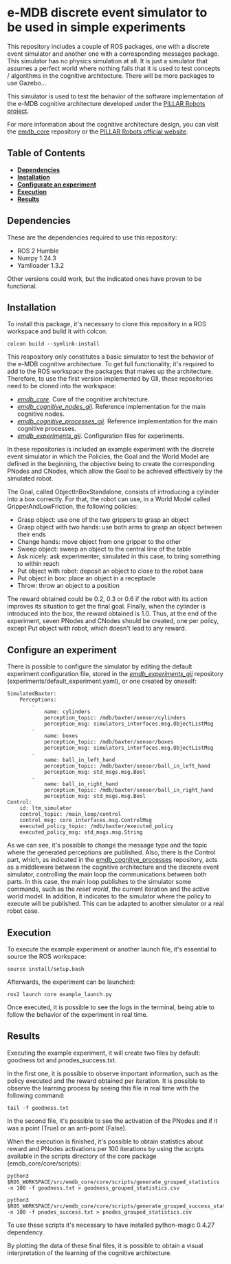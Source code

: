 # e-MDB discrete event simulator to be used in simple experiments

This repository includes a couple of ROS packages, one with a discrete event simulator and another one with a corresponding messages package. This simulator has no physics simulation at all. It is just a simulator that assumes a perfect world where nothing fails that it is used to test concepts / algorithms in the cognitive architecture. There will be more packages to use Gazebo...

This simulator is used to test the behavior of the software implementation of the e-MDB cognitive architecture developed under the [PILLAR Robots project](https://pillar-robots.eu/).

For more information about the cognitive architecture design, you can visit the [emdb_core](https://github.com/GII/emdb_core?tab=readme-ov-file#design) repository or the [PILLAR Robots official website](https://pillar-robots.eu/).

## Table of Contents

- **[Dependencies](#dependencies)**
- **[Installation](#installation)**
- **[Configurate an experiment](#configurate-an-experiment)**
- **[Execution](#execution)**
- **[Results](#results)**

## Dependencies

These are the dependencies required to use this repository:

- ROS 2 Humble
- Numpy 1.24.3
- Yamlloader 1.3.2
  
Other versions could work, but the indicated ones have proven to be functional.

## Installation

To install this package, it's necessary to clone this repository in a ROS workspace and build it with colcon.

```
colcon build --symlink-install
```
This respository only constitutes a basic simulator to test the behavior of the e-MDB cognitive architecture. To get full functionality, it's required to add to the ROS workspace the packages that makes up the architecture. Therefore, to use the first version implemented by GII, these repositories need to be cloned into the workspace:
- [_emdb_core_](https://github.com/GII/emdb_cognitive_nodes_gii). Core of the cognitive architecture.
- [_emdb_cognitive_nodes_gii_](https://github.com/GII/emdb_cognitive_nodes_gii). Reference implementation for the main cognitive nodes.
- [_emdb_cognitive_processes_gii_](https://github.com/GII/emdb_cognitive_processes_gii). Reference implementation for the main cognitive processes.
- [_emdb_experiments_gii_](https://github.com/GII/emdb_experiments_gii). Configuration files for experiments.

In these repositories is included an example experiment with the discrete event simulator in which the Policies, the Goal and the World Model are defined in the beginning, the objective being to create the corresponding PNodes and CNodes, which allow the Goal to be achieved effectively by the simulated robot. 

The Goal, called ObjectInBoxStandalone, consists of introducing a cylinder into a box correctly. For that, the robot can use, in a World Model called GripperAndLowFriction, the following policies:
- Grasp object: use one of the two grippers to grasp an object
- Grasp object with two hands: use both arms to grasp an object between their ends
- Change hands: move object from one gripper to the other 
- Sweep object: sweep an object to the central line of the table
- Ask nicely: ask experimenter, simulated in this case, to bring something to within reach
- Put object with robot: deposit an object to close to the robot base
- Put object in box: place an object in a receptacle
- Throw: throw an object to a position
  
The reward obtained could be 0.2, 0.3 or 0.6 if the robot with its action improves its situation to get the final goal. Finally, when the cylinder is introduced into the box, the reward obtained is 1.0. Thus, at the end of the experiment, seven PNodes and CNodes should be created, one per policy, except Put object with robot, which doesn't lead to any reward.

## Configure an experiment

There is possible to configure the simulator by editing the default experiment configuration file, stored in the [_emdb_experiments_gii_](https://github.com/GII/emdb_experiments_gii) repository (experiments/default_experiment.yaml), or one created by oneself:
```
SimulatedBaxter:
    Perceptions:
        -
            name: cylinders
            perception_topic: /mdb/baxter/sensor/cylinders
            perception_msg: simulators_interfaces.msg.ObjectListMsg
        -
            name: boxes
            perception_topic: /mdb/baxter/sensor/boxes
            perception_msg: simulators_interfaces.msg.ObjectListMsg
        -
            name: ball_in_left_hand
            perception_topic: /mdb/baxter/sensor/ball_in_left_hand
            perception_msg: std_msgs.msg.Bool
        -
            name: ball_in_right_hand
            perception_topic: /mdb/baxter/sensor/ball_in_right_hand
            perception_msg: std_msgs.msg.Bool
Control:
    id: ltm_simulator
    control_topic: /main_loop/control
    control_msg: core_interfaces.msg.ControlMsg
    executed_policy_topic: /mdb/baxter/executed_policy
    executed_policy_msg: std_msgs.msg.String
```
As we can see, it's possible to change the message type and the topic where the generated perceptions are published. Also, there is the Control part, which, as indicated in the [emdb_cognitve_processes](https://github.com/GII/emdb_cognitive_processes_gii?tab=readme-ov-file#configurate-an-experiment) repository, acts as a middleware between the cognitive architecture and the discrete event simulator, controlling the main loop the communications between both parts. In this case, the main loop publishes to the simulator some commands, such as the *reset world*, the current iteration and the active world model. In addition, it indicates to the simulator where the policy to execute will be published. This can be adapted to another simulator or a real robot case.



## Execution

To execute the example experiment or another launch file, it's essential to source the ROS workspace:
```
source install/setup.bash
```
Afterwards, the experiment can be launched:
```
ros2 launch core example_launch.py
```
Once executed, it is possible to see the logs in the terminal, being able to follow the behavior of the experiment in real time.

## Results

Executing the example experiment, it will create two files by default: goodness.txt and pnodes_success.txt. 

In the first one, it is possible to observe important information, such as the policy executed and the reward obtained per iteration. It is possible to observe the learning process by seeing this file in real time with the following command:
```
tail -f goodness.txt
```
In the second file, it's possible to see the activation of the PNodes and if it was a point (True) or an anti-point (False).

When the execution is finished, it's possible to obtain statistics about reward and PNodes activations per 100 iterations by using the scripts available in the scripts directory of the core package (emdb_core/core/scripts):
```
python3 $ROS_WORKSPACE/src/emdb_core/core/scripts/generate_grouped_statistics -n 100 -f goodness.txt > goodness_grouped_statistics.csv

python3 $ROS_WORKSPACE/src/emdb_core/core/scripts/generate_grouped_success_statistics -n 100 -f pnodes_success.txt > pnodes_grouped_statistics.csv
```
To use these scripts it's necessary to have installed python-magic 0.4.27 dependency.

By plotting the data of these final files, it is possible to obtain a visual interpretation of the learning of the cognitive architecture.
